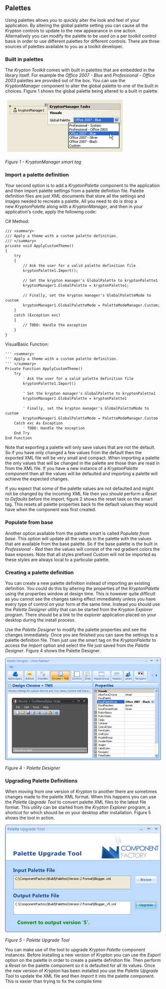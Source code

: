 ## Palettes

Using palettes allows you to quickly alter the look and feel of your
application. By altering the global palette setting you can cause all the
*Krypton* controls to update to the new appearance in one action. Alternatively
you can modify the palette to be used on a per toolkit control basis in order to
use different palettes for different controls. There are three sources of
palettes available to you as a toolkit developer.

### Built in palettes  
The *Krypton Toolkit* comes with built in palettes that are embedded in the
library itself. For example the *Office 2007 - Blue* and *Professional - Office
2003* palettes are provided out of the box. You can use the *KryptonManager*
component to alter the global palette to one of the built in choices. Figure 1
shows the global palette being altered to a built in palette.

![*Figure 1 - KryptonManager smart tag*](images/PalettteManager.png)

*Figure 1 - KryptonManager smart tag*

### Import a palette definition  
Your second option is to add a *KryptonPalette* component to the application and
then import palette settings from a palette definition file. Palette definition
files are just XML documents that store all the settings and images needed to
recreate a palette. All you need to do is drop a new *KryptonPalette* along with a *KryptonManager*, 
and then in your application's code, apply the following code:

C# Method:

    /// <summary>
    /// Apply a theme with a custom palette definition.
    /// </summary>
    private void ApplyCustomTheme()
    {
        try
        {
            // Ask the user for a valid palette definition file
            kryptonPalette1.Import();

            // Set the krypton manager's GlobalPalette to kryptonPalette1
            kryptonManager1.GlobalPalette = kryptonPalette1;

            // Finally, set the krypton manager's GlobalPaletteMode to custom
            kryptonManager1.GlobalPaletteMode = PaletteModeManager.Custom;
        }
        catch (Exception exc)
        {
            // TODO: Handle the exception
        }
    }

VisualBasic Function:

    ''' <summary>
    ''' Apply a theme with a custom palette definition.
    ''' </summary>
    Private Function ApplyCustomTheme()
        Try
            ' Ask the user for a valid palette definition file
            kryptonPalette1.Import()

            ' Set the krypton manager's GlobalPalette to kryptonPalette1
            kryptonManager1.GlobalPalette = kryptonPalette1

            ' Finally, set the krypton manager's GlobalPaletteMode to custom
            kryptonManager1.GlobalPaletteMode = PaletteModeManager.Custom
        Catch exc As Exception
            ' TODO: Handle the exception
        End Try
    End Function
  
<!--The smart tag contains options to *Export* and *Import* palette definitions.
Figure 2 shows the smart tag for the *KryptonPalette*.

![*Figure 2 - KryptonPalette smart tag*](images/PaletteImport.png)

*Figure 2 - KryptonPalette smart tag*  


Now you need to alter the *KryptonManager* property called *GlobalPalette* so
that the *KryptonPalette* component is used instead of one of the built in
options. Figure 3 shows the property being altered at design time. 
  
![*Figure 3 - KryptonManager GlobalPalette property*](images/PaletteCustom.png)

   *Figure 3 - KryptonManager GlobalPalette property*-->

Note that exporting a palette will only save values that are not the default. So
if you have only changed a few values from the default then the exported XML
file will be very small and compact. When importing a palette the only values
that will be changed in the palette are those than are read in from the XML
file. If you have a new instance of a *KryptonPalette* component then all the
values will be defaulted and importing a palette will achieve the expected
changes.  
  
If you expect that some of the palette values are not defaulted and might not be
changed by the incoming XML file then you should perform a *Reset to Defaults*
before the import; figure 2 shows the reset task on the smart tag. This resets
all palette properties back to the default values they would have when the
component was first created.  

### Populate from base  
Another option available from the palette smart is called *Populate from base*.
This option will update all the values in the palette with the values that are
available from the base palette. So if the base palette is the built in
*Professional - Red* then the values will consist of the red gradient colors the
base exposes. Note that all styles prefixed *Custom* will not be imported as
these styles are always local to a particular palette.  

### Creating a palette definition
  
You can create a new palette definition instead of importing an existing
definition. You could do this by altering the properties of the *KryptonPalette*
using the properties window at design time. This is however quite difficult as
you cannot see the changes taking effect immediately unless you have every type
of control on your form at the same time. Instead you should use the *Palette
Designer* utility that can be started from the *Krypton Explorer* program. There
should be a link to the explorer application placed on your desktop during the
install process.

Use the *Palette Designer* to modify the palette properties and see the changes
immediately. Once you are finished you can save the settings to a palette
definition file. Then just use the smart tag on the *KryptonPalette* to access
the *Import* option and select the file just saved from the *Palette Designer*.
Figure 4 shows the Palette Designer.

![*Figure 4 - Palette Designer*](images/PaletteDesigner.png)

*Figure 4 - Palette Designer*  
  
### Upgrading Palette Definitions  
When moving from one version of *Krypton* to another there are sometimes changes
made to the palette XML format. When this happens you can use the *Palette
Upgrade Tool* to convert palette XML files to the latest file format. This
utility can be started from the *Krypton Explorer* program, a shortcut for which
should be on your desktop after installation. Figure 5 shows the tool in action.  
  
![*Figure 5 - Palette Upgrade Tool*](images/PaletteUpgradeTool.png)

*Figure 5 - Palette Upgrade Tool*  
  
You can make use of the tool to upgrade *Krypton Palette* component instances.
Before installing a new version of *Krypton* you can use the *Export* option on
the palette in order to create a palette definition file. Then perform a *Reset*
on the palette component so it is defaulted for all its values. Once the new
version of *Krypton* has been installed you use the *Palette Upgrade Tool* to
update the XML file and then *Import* it into the palette component. This is
easier than trying to fix the compile time
